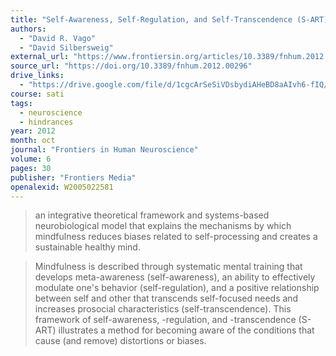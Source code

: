 ```yaml
---
title: "Self-Awareness, Self-Regulation, and Self-Transcendence (S-ART): A Framework for Understanding the Neurobiological Mechanisms of Mindfulness"
authors:
  - "David R. Vago"
  - "David Silbersweig"
external_url: "https://www.frontiersin.org/articles/10.3389/fnhum.2012.00296/pdf"
source_url: "https://doi.org/10.3389/fnhum.2012.00296"
drive_links:
  - "https://drive.google.com/file/d/1cgcArSeSiVDsbydiAHeBD8aAIvh6-fIQ/view?usp=drivesdk"
course: sati
tags:
  - neuroscience
  - hindrances
year: 2012
month: oct
journal: "Frontiers in Human Neuroscience"
volume: 6
pages: 30
publisher: "Frontiers Media"
openalexid: W2005022581
---
```


> an integrative theoretical framework and systems-based neurobiological model that explains the mechanisms by which mindfulness reduces biases related to self-processing and creates a sustainable healthy mind.

> Mindfulness is described through systematic mental training that develops meta-awareness (self-awareness), an ability to effectively modulate one's behavior (self-regulation), and a positive relationship between self and other that transcends self-focused needs and increases prosocial characteristics (self-transcendence).
> This framework of self-awareness, -regulation, and -transcendence (S-ART) illustrates a method for becoming aware of the conditions that cause (and remove) distortions or biases.
